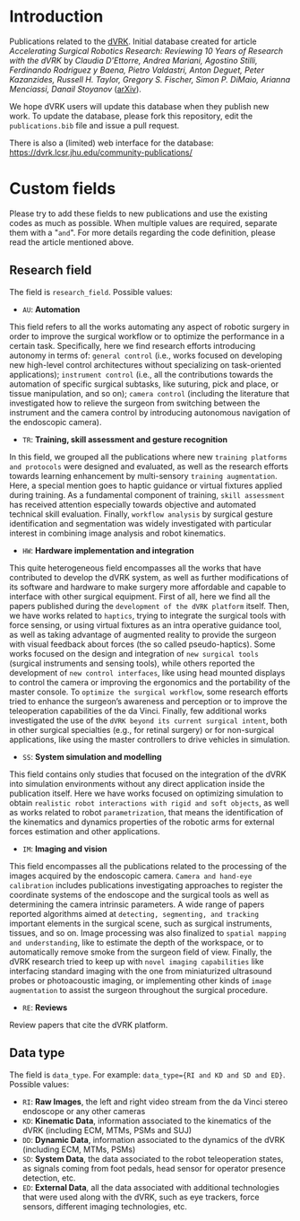 # Introduction

Publications related to the [dVRK](https://github.com/jhu-dvrk/sawIntuitiveResearchKit/wiki).  Initial database created for article *Accelerating Surgical Robotics Research: Reviewing 10 Years of Research with the dVRK*  by *Claudia D'Ettorre, Andrea Mariani, Agostino Stilli, Ferdinando Rodriguez y Baena, Pietro Valdastri, Anton Deguet, Peter Kazanzides, Russell H. Taylor, Gregory S. Fischer, Simon P. DiMaio, Arianna Menciassi, Danail Stoyanov* ([arXiv](https://arxiv.org/abs/2104.09869)).

We hope dVRK users will update this database when they publish new work.  To update the database, please fork this repository, edit the `publications.bib` file and issue a pull request.

There is also a (limited) web interface for the database: https://dvrk.lcsr.jhu.edu/community-publications/

# Custom fields 

Please try to add these fields to new publications and use the existing codes as much as possible.  When multiple values are required, separate them with a "` and `".  For more details regarding the code definition, please read the article mentioned above.

## Research field 

The field is `research_field`.  Possible values:
* `AU`: **Automation**

This field refers to all the works automating any aspect of robotic surgery in order to improve the surgical workflow or to optimize the performance in a certain task. Specifically, here we find research efforts introducing autonomy in terms of: `general control` (i.e., works focused on developing new high-level control architectures without specializing on task-oriented applications); `instrument control` (i.e., all the contributions towards the automation of specific surgical subtasks, like suturing, pick and place, or tissue manipulation, and so on); `camera control` (including the literature that investigated how to relieve the surgeon from switching between the instrument and the camera control by introducing autonomous navigation of the endoscopic camera).

* `TR`: **Training, skill assessment and gesture recognition**

In this field, we grouped all the publications where new `training platforms and protocols` were designed and evaluated, as well as the research efforts towards learning enhancement by multi-sensory `training augmentation`. Here, a special mention goes to haptic guidance or virtual fixtures applied during training. As a fundamental component of training, `skill assessment` has received attention especially towards objective and automated technical skill evaluation. Finally, `workflow analysis` by surgical gesture identification and segmentation was widely investigated with particular interest in combining image analysis and robot kinematics. 

* `HW`: **Hardware implementation and integration**

This quite heterogeneous field encompasses all the works that have contributed to develop the dVRK system, as well as further modifications of its software and hardware to make surgery more affordable and capable to interface with other surgical equipment.
First of all, here we find all the papers published during the `development of the dVRK platform` itself. Then, we have works related to `haptics`, trying to integrate the surgical tools with force sensing, or using virtual fixtures as an intra operative guidance tool, as well as taking advantage of augmented reality to provide the surgeon with visual feedback about forces (the so called pseudo-haptics). Some works focused on the design and integration of `new surgical tools` (surgical instruments and sensing tools), while others reported the development of `new control interfaces`, like using head mounted displays to control the camera or improving the ergonomics and the portability of the master console.
To `optimize the surgical workflow`, some research efforts tried to enhance the surgeon’s awareness and perception or to improve the teleoperation capabilities of the da Vinci. Finally, few additional works investigated the use of the `dVRK beyond its current surgical intent`, both in other surgical specialties (e.g., for retinal surgery) or for non-surgical applications, like using the master controllers to drive vehicles in simulation.

* `SS`: **System simulation and modelling**

This field contains only studies that focused on the integration of the dVRK into simulation environments without any direct application inside the publication itself. Here we have works focused on optimizing simulation to obtain `realistic robot interactions with rigid and soft objects`, as well as works related to robot `parametrization`, that means the identification of the kinematics and dynamics properties of the robotic arms for external forces estimation and other applications.

* `IM`: **Imaging and vision**

This field encompasses all the publications related to the processing of the images acquired by the endoscopic camera. `Camera and hand-eye calibration` includes publications investigating approaches to register the coordinate systems of the endoscope and the surgical tools  as well as determining the camera intrinsic parameters. A wide range of papers reported algorithms aimed at `detecting, segmenting, and tracking` important elements in the surgical scene, such as surgical instruments, tissues, and so on. Image processing was also finalized to `spatial mapping and understanding`, like to estimate the depth of the workspace, or to automatically remove smoke from the surgeon field of view. Finally, the dVRK research tried to keep up with `novel imaging capabilities` like interfacing standard imaging with the one from miniaturized ultrasound probes or photoacoustic imaging, or implementing other kinds of `image augmentation` to assist the surgeon throughout the surgical procedure.

* `RE`: **Reviews**

Review papers that cite the dVRK platform. 


## Data type

The field is `data_type`.  For example: `data_type={RI and KD and SD and ED}`.  Possible values:
* `RI`: **Raw Images**, the left and right video stream from the da Vinci stereo endoscope or any other cameras
* `KD`: **Kinematic Data**, information associated to the kinematics of the dVRK (including ECM, MTMs, PSMs and SUJ) 
* `DD`: **Dynamic Data**, information associated to the dynamics of the dVRK (including ECM, MTMs, PSMs) 
* `SD`: **System Data**, the data associated to the robot teleoperation states, as signals coming from foot pedals, head sensor for operator presence detection, etc.
* `ED`: **External Data**, all the data associated with additional technologies that were used along with the dVRK, such as eye trackers, force sensors, different imaging technologies, etc. 
